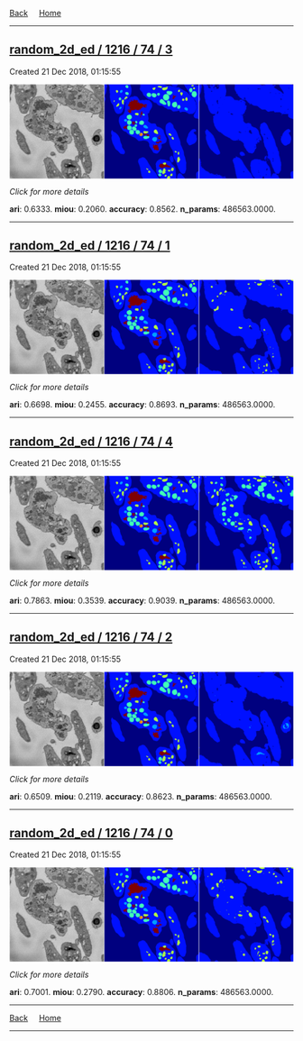 
[Back](..)&nbsp;&nbsp;&nbsp;&nbsp;&nbsp;[Home](https://leapmanlab.github.io/snapshots)

---

<div class="summary"><a href="3"><h2>random_2d_ed / 1216 / 74 / 3</h2></a><p>Created 21 Dec 2018, 01:15:55
</p><a href="3"><img src="3/media/summary.png" align="center"></a><p>
<i>Click for more details</i>
</p></div>

**ari**: 0.6333. **miou**: 0.2060. **accuracy**: 0.8562. **n_params**: 486563.0000. 

---

<div class="summary"><a href="1"><h2>random_2d_ed / 1216 / 74 / 1</h2></a><p>Created 21 Dec 2018, 01:15:55
</p><a href="1"><img src="1/media/summary.png" align="center"></a><p>
<i>Click for more details</i>
</p></div>

**ari**: 0.6698. **miou**: 0.2455. **accuracy**: 0.8693. **n_params**: 486563.0000. 

---

<div class="summary"><a href="4"><h2>random_2d_ed / 1216 / 74 / 4</h2></a><p>Created 21 Dec 2018, 01:15:55
</p><a href="4"><img src="4/media/summary.png" align="center"></a><p>
<i>Click for more details</i>
</p></div>

**ari**: 0.7863. **miou**: 0.3539. **accuracy**: 0.9039. **n_params**: 486563.0000. 

---

<div class="summary"><a href="2"><h2>random_2d_ed / 1216 / 74 / 2</h2></a><p>Created 21 Dec 2018, 01:15:55
</p><a href="2"><img src="2/media/summary.png" align="center"></a><p>
<i>Click for more details</i>
</p></div>

**ari**: 0.6509. **miou**: 0.2119. **accuracy**: 0.8623. **n_params**: 486563.0000. 

---

<div class="summary"><a href="0"><h2>random_2d_ed / 1216 / 74 / 0</h2></a><p>Created 21 Dec 2018, 01:15:55
</p><a href="0"><img src="0/media/summary.png" align="center"></a><p>
<i>Click for more details</i>
</p></div>

**ari**: 0.7001. **miou**: 0.2790. **accuracy**: 0.8806. **n_params**: 486563.0000. 

---

[Back](..)&nbsp;&nbsp;&nbsp;&nbsp;&nbsp;[Home](https://leapmanlab.github.io/snapshots)

---